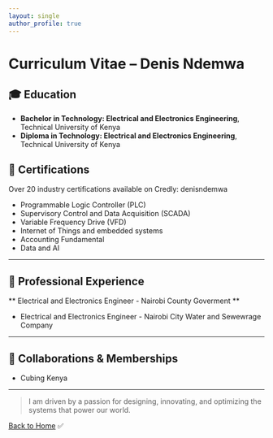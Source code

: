 ```yaml
---
layout: single
author_profile: true
---
```


# Curriculum Vitae – Denis Ndemwa


## 🎓 Education

- **Bachelor in Technology: Electrical and Electronics Engineering**, Technical University of Kenya
- **Diploma in Technology: Electrical and Electronics Engineering**, Technical University of Kenya  


## 📜 Certifications

Over 20 industry certifications available on Credly: denisndemwa

- Programmable Logic Controller (PLC)
- Supervisory Control and Data Acquisition (SCADA)
- Variable Frequency Drive (VFD)
- Internet of Things and embedded systems
- Accounting Fundamental
- Data and AI
---


## 💼 Professional Experience

** Electrical and Electronics Engineer - Nairobi County Goverment ** 
-  Electrical and Electronics Engineer - Nairobi City Water and Sewewrage Company

---

## 🤝 Collaborations & Memberships

- Cubing Kenya

---

> I am driven by a passion for designing, innovating, and optimizing the systems that power our world.

[Back to Home](/)
✅
